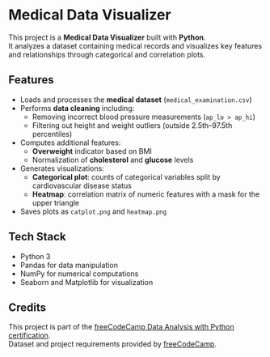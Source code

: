 # Medical Data Visualizer

This project is a **Medical Data Visualizer** built with **Python**.  
It analyzes a dataset containing medical records and visualizes key features and relationships through categorical and correlation plots.

## Features

- Loads and processes the **medical dataset** (`medical_examination.csv`)  
- Performs **data cleaning** including:
  - Removing incorrect blood pressure measurements (`ap_lo > ap_hi`)  
  - Filtering out height and weight outliers (outside 2.5th–97.5th percentiles)  
- Computes additional features:
  - **Overweight** indicator based on BMI  
  - Normalization of **cholesterol** and **glucose** levels  
- Generates visualizations:
  - **Categorical plot**: counts of categorical variables split by cardiovascular disease status  
  - **Heatmap**: correlation matrix of numeric features with a mask for the upper triangle  
- Saves plots as `catplot.png` and `heatmap.png`  

## Tech Stack

- Python 3  
- Pandas for data manipulation  
- NumPy for numerical computations  
- Seaborn and Matplotlib for visualization  

## Credits

This project is part of the [freeCodeCamp Data Analysis with Python certification](https://www.freecodecamp.org/learn/data-analysis-with-python/).  
Dataset and project requirements provided by [freeCodeCamp](https://www.freecodecamp.org/).
